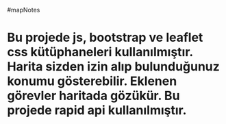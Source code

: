 #mapNotes

<h1>Bu projede js, bootstrap ve leaflet css kütüphaneleri kullanılmıştır.
Harita sizden izin alıp bulunduğunuz konumu gösterebilir. Eklenen görevler haritada gözükür. Bu projede rapid api kullanılmıştır.</h1>



